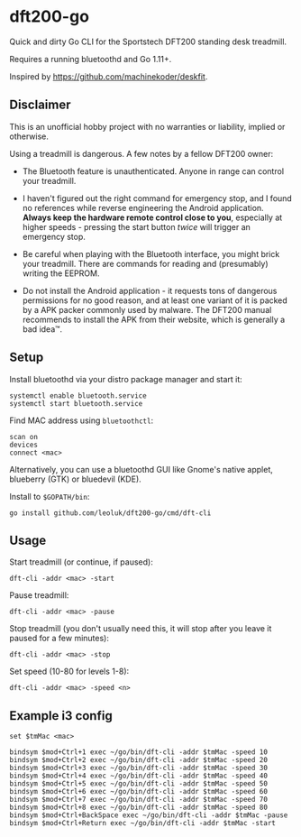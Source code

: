 # dft200-go

Quick and dirty Go CLI for the Sportstech DFT200 standing desk treadmill.

Requires a running bluetoothd and Go 1.11+.

Inspired by https://github.com/machinekoder/deskfit.

## Disclaimer

This is an unofficial hobby project with no warranties or liability, implied or otherwise.

Using a treadmill is dangerous. A few notes by a fellow DFT200 owner:

- The Bluetooth feature is unauthenticated. Anyone in range can control your treadmill.

- I haven't figured out the right command for emergency stop, and I found no references
  while reverse engineering the Android application. **Always keep the hardware remote control close to you**,
  especially at higher speeds - pressing the start button *twice* will trigger an emergency stop.
  
- Be careful when playing with the Bluetooth interface, you might brick your treadmill.
  There are commands for reading and (presumably) writing the EEPROM.
  
- Do not install the Android application - it requests tons of dangerous permissions for no
  good reason, and at least one variant of it is packed by a APK packer commonly used by malware.
  The DFT200 manual recommends to install the APK from their website,
  which is generally a bad idea™.

## Setup 

Install bluetoothd via your distro package manager and start it:

    systemctl enable bluetooth.service
    systemctl start bluetooth.service

Find MAC address using `bluetoothctl`:

    scan on
    devices
    connect <mac>
    
Alternatively, you can use a bluetoothd GUI like Gnome's native applet, blueberry (GTK) or bluedevil (KDE).

Install to `$GOPATH/bin`:

    go install github.com/leoluk/dft200-go/cmd/dft-cli

## Usage

Start treadmill (or continue, if paused):

    dft-cli -addr <mac> -start
    
Pause treadmill:

    dft-cli -addr <mac> -pause
    
Stop treadmill (you don't usually need this, 
it will stop after you leave it paused for a few minutes):

    dft-cli -addr <mac> -stop

Set speed (10-80 for levels 1-8):

    dft-cli -addr <mac> -speed <n>

## Example i3 config

```
set $tmMac <mac>

bindsym $mod+Ctrl+1 exec ~/go/bin/dft-cli -addr $tmMac -speed 10
bindsym $mod+Ctrl+2 exec ~/go/bin/dft-cli -addr $tmMac -speed 20
bindsym $mod+Ctrl+3 exec ~/go/bin/dft-cli -addr $tmMac -speed 30
bindsym $mod+Ctrl+4 exec ~/go/bin/dft-cli -addr $tmMac -speed 40
bindsym $mod+Ctrl+5 exec ~/go/bin/dft-cli -addr $tmMac -speed 50
bindsym $mod+Ctrl+6 exec ~/go/bin/dft-cli -addr $tmMac -speed 60
bindsym $mod+Ctrl+7 exec ~/go/bin/dft-cli -addr $tmMac -speed 70
bindsym $mod+Ctrl+8 exec ~/go/bin/dft-cli -addr $tmMac -speed 80
bindsym $mod+Ctrl+BackSpace exec ~/go/bin/dft-cli -addr $tmMac -pause
bindsym $mod+Ctrl+Return exec ~/go/bin/dft-cli -addr $tmMac -start
```
 
